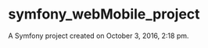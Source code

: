 symfony_webMobile_project
=========================

A Symfony project created on October 3, 2016, 2:18 pm.
